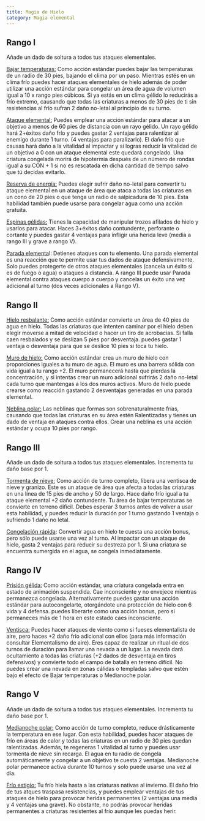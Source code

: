 ```yaml
---
title: Magia de Hielo
category: Magia elemental
---
```


## Rango I

Añade un dado de soltura a todos tus ataques elementales.

<u>Bajar temperaturas:</u> Como acción estándar puedes bajar las temperaturas de un radio de 30 pies, bajando el clima por un paso. Mientras estés en un clima frío puedes hacer ataques elementales de hielo además de poder utilizar una acción estándar para congelar un área de agua de volumen igual a 10 x rango pies cúbicos. Si ya estás en un clima gélido lo reducirás a frío extremo, causando que todas las criaturas a menos de 30 pies de ti sin resistencias al frío sufran 2 daño no-letal al principio de su turno. 

<u>Ataque elemental:</u> Puedes emplear una acción estándar para atacar a un objetivo a menos de 60 pies de distancia con un rayo gélido. Un rayo gélido hará 2+éxitos daño frío y puedes gastar 2 ventajas para ralentizar al enemigo durante 1 turno. (4 ventajas para paralizarlo). El daño frío que causas hará daño a la vitalidad al impactar y si logras reducir la vitalidad de un objetivo a 0 con un ataque elemental este quedará congelado. Una criatura congelada morirá de hipotermia después de un número de rondas igual a su CON + 1 si no es rescatada en dicha cantidad de tiempo salvo que tú decidas evitarlo.

<u>Reserva de energía:</u> Puedes elegir sufrir daño no-letal para convertir tu ataque elemental  en un ataque de área que ataca a todas las criaturas en un cono de 20 pies o que tenga un radio de salpicadura de 10 pies. Esta habilidad también puede usarse para congelar agua como una acción gratuita.

<u>Espinas gélidas:</u> Tienes la capacidad de manipular trozos afilados de hielo y usarlos para atacar. Haces 3+éxitos daño contundente, perforante o cortante y puedes gastar 4 ventajas para infligir una herida leve (media a rango III y grave a rango V).

<u>Parada elementa</u>l: Detienes ataques con tu elemento. Una parada elemental es una reacción que te permite usar tus dados de ataque defensivamente. Solo puedes protegerte de otros ataques elementales (cancela un éxito si es de fuego o agua) o ataques a distancia. A rango III puede usar Parada elemental contra ataques cuerpo a cuerpo y cancelas un éxito una vez adicional al turno (dos veces adicionales a Rango V).

## Rango II

<u>Hielo resbalante:</u> Como acción estándar convierte un área de 40 pies de agua en hielo. Todas las criaturas que intenten caminar por el hielo deben elegir moverse a mitad de velocidad o hacer un tiro de acrobacias. Si falla caen resbalados y se deslizan 5 pies por desventaja. puedes gastar 1 ventaja o desventaja para que se deslice 10 pies si toca tu hielo.

<u>Muro de hielo:</u> Como acción estándar crea un muro de hielo con proporciones iguales a tu muro de agua. El muro es una barrera sólida con vida igual a tu rango +2. El muro permanecerá hasta que pierdas la concentración, y si intentas crear un muro adicional sufrirás 2 daño no-letal cada turno que mantengas a los dos muros activos. Muro de hielo puede crearse como reacción gastando 2 desventajas generadas en una parada elemental.

<u>Neblina polar:</u> Las neblinas que formas son sobrenaturalmente frías, causando que todas las criaturas en su área estén Ralentizadas y tienes un dado de ventaja en ataques contra ellos. Crear una neblina es una acción estándar y ocupa 10 pies por rango. 

## Rango III

Añade un dado de soltura a todos tus ataques elementales. Incrementa tu daño base por 1.

<u>Tormenta de nieve:</u> Como acción de turno completo, libera una ventisca de nieve y granizo. Este es un ataque de área que afecta a todas las criaturas en una línea de 15 pies de ancho y 50 de largo. Hace daño frío igual a tu ataque elemental +2 daño contundente. Tu área de bajar temperaturas se convierte en terreno difícil. Debes esperar 3 turnos antes de volver a usar esta habilidad, y puedes reducir la duración por 1 turno gastando 1 ventaja o sufriendo 1 daño no letal.

<u>Congelación rápida</u>: Convertir agua en hielo te cuesta una acción bonus, pero sólo puede usarse una vez al turno. Al impactar con un ataque de hielo, gasta 2 ventajas para reducir su destreza por 1. Si una criatura se encuentra sumergida en el agua, se congela inmediatamente.

## Rango IV 

<u>Prisión gélida:</u> Como acción estándar, una criatura congelada entra en estado de animación suspendida. Cae inconsciente y no envejece mientras permanezca congelada. Alternativamente puedes gastar una acción estándar para autocongelarte, otorgándote una protección de hielo con 6 vida y 4 defensa. puedes liberarte como una acción bonus, pero si permaneces más de 1 hora en este estado caes inconsciente.

<u>Ventisca:</u> Puedes hacer ataques de viento como si fueses elementalista de aire, pero haces +2 daño frío adicional con ellos (para más información consultar Elementalismo de aire). Eres capaz de realizar un ritual de dos turnos de duración para llamar una nevada a un lugar. La nevada dará ocultamiento a todas las criaturas (+2 dados de desventaja en tiros defensivos) y convierte todo el campo de batalla en terreno difícil. No puedes crear una nevada en zonas cálidas o templadas salvo que estén bajo el efecto de Bajar temperaturas o Medianoche polar.

## Rango V

Añade un dado de soltura a todos tus ataques elementales. Incrementa tu daño base por 1.

<u>Medianoche polar:</u> Como acción de turno completo, reduce drásticamente la temperatura en ese lugar. Con esta habilidad, puedes hacer ataques de frío en áreas de calor y todas las criaturas en un radio de 30 pies quedan ralentizadas. Además, te regeneras 1 vitalidad al turno y puedes usar tormenta de nieve sin recarga. El agua en tu radio de congela automáticamente y congelar a un objetivo te cuesta 2 ventajas. Medianoche polar permanece activa durante 10 turnos y solo puede usarse una vez al día.

<u>Frío estigio:</u> Tu frío hiela hasta a las criaturas nativas al invierno. El daño frío de tus atques traspasa resistencias, y puedes emplear ventajas de tus ataques de hielo para provocar heridas permanentes (2 ventajas una media y 4 ventajas una grave). No obstante, no podrás provocar heridas permanentes a criaturas resistentes al frío aunque les puedas herir.